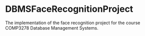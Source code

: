 # DBMSFaceRecognitionProject
The implementation of the face recognition project for the course COMP3278 Database Management Systems.
